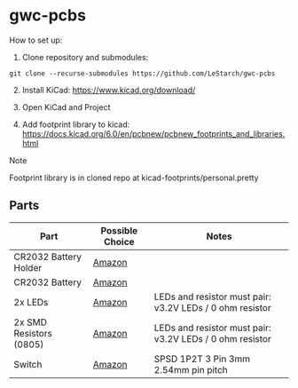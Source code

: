 # gwc-pcbs

How to set up:

1. Clone repository and submodules:

```
git clone --recurse-submodules https://github.com/LeStarch/gwc-pcbs
```

2. Install KiCad: https://www.kicad.org/download/

3. Open KiCad and Project

4. Add footprint library to kicad: https://docs.kicad.org/6.0/en/pcbnew/pcbnew_footprints_and_libraries.html

> [!Note]
> Footprint library is in cloned repo at kicad-footprints/personal.pretty

## Parts

| Part                    | Possible Choice | Notes |
|-------------------------|-----------------|-------|
| CR2032 Battery Holder   | [Amazon](https://www.amazon.com/gp/product/B06XF3K4NP) | |
| CR2032 Battery          | [Amazon](https://www.amazon.com/gp/product/B07LGJH4X7) | |
| 2x LEDs                 | [Amazon](https://www.amazon.com/gp/product/B01C19ENG4) | LEDs and resistor must pair: v3.2V LEDs / 0 ohm resistor |
| 2x SMD Resistors (0805) | [Amazon](https://www.amazon.com/gp/product/B00BXXJBSA) | LEDs and resistor must pair: v3.2V LEDs / 0 ohm resistor |
| Switch                  | [Amazon](https://www.amazon.com/gp/product/B007QAJUUS) | SPSD 1P2T 3 Pin 3mm 2.54mm pin pitch |



